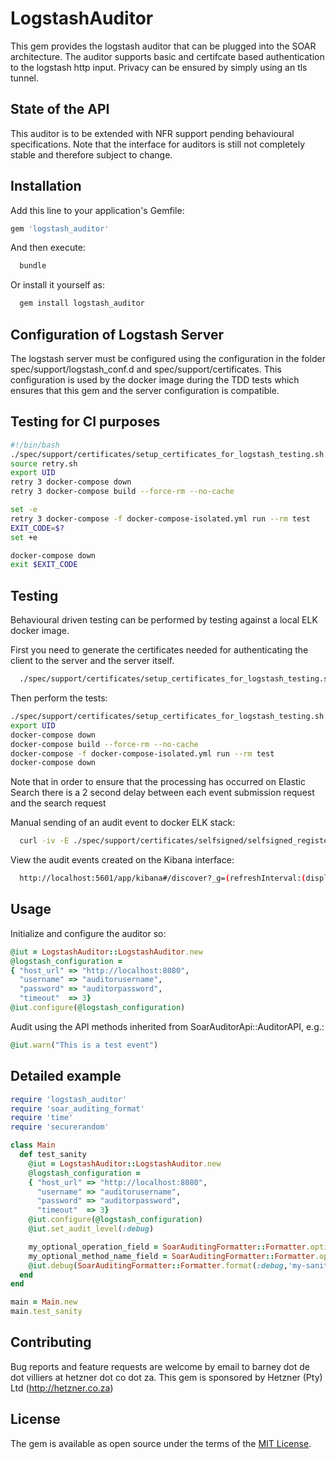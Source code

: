 # LogstashAuditor

This gem provides the logstash auditor that can be plugged into the SOAR architecture. The auditor supports basic and certifcate based authentication to the logstash http input.  Privacy can be ensured by simply using an tls tunnel.

## State of the API

This auditor is to be extended with NFR support pending behavioural specifications.
Note that the interface for auditors is still not completely stable and therefore subject to change.

## Installation

Add this line to your application's Gemfile:

```ruby
gem 'logstash_auditor'
```

And then execute:

```bash
  bundle
```

Or install it yourself as:

```bash
  gem install logstash_auditor
  ```

## Configuration of Logstash Server

The logstash server must be configured using the configuration in the folder spec/support/logstash_conf.d and spec/support/certificates.
This configuration is used by the docker image during the TDD tests which ensures that this gem and the server configuration is compatible.

## Testing for CI purposes

```bash
#!/bin/bash
./spec/support/certificates/setup_certificates_for_logstash_testing.sh
source retry.sh
export UID
retry 3 docker-compose down
retry 3 docker-compose build --force-rm --no-cache

set -e
retry 3 docker-compose -f docker-compose-isolated.yml run --rm test
EXIT_CODE=$?
set +e

docker-compose down
exit $EXIT_CODE
```

## Testing

Behavioural driven testing can be performed by testing against a local ELK docker image.

First you need to generate the certificates needed for authenticating the client to the server and the server itself.

```bash
  ./spec/support/certificates/setup_certificates_for_logstash_testing.sh
```

Then perform the tests:

```bash
./spec/support/certificates/setup_certificates_for_logstash_testing.sh
export UID
docker-compose down
docker-compose build --force-rm --no-cache
docker-compose -f docker-compose-isolated.yml run --rm test
docker-compose down
```

Note that in order to ensure that the processing has occurred on Elastic Search
there is a 2 second delay between each event submission request and the search request

Manual sending of an audit event to docker ELK stack:
```bash
  curl -iv -E ./spec/support/certificates/selfsigned/selfsigned_registered.cert.pem --key ./spec/support/certificates/selfsigned/selfsigned_registered.private.nopass.pem https://localhost:8080 -d "{\"audit_message\":\"bla\",\"audit_something_else\":\"foo\"}" --insecure
```

View the audit events created on the Kibana interface:

```bash
  http://localhost:5601/app/kibana#/discover?_g=(refreshInterval:(display:Off,pause:!f,value:0),time:(from:now-15m,mode:quick,to:now))&_a=(columns:!(_source),index:'*',interval:auto,query:(query_string:(analyze_wildcard:!t,query:'*')),sort:!('@timestamp',desc))
```

## Usage

Initialize and configure the auditor so:

```ruby
@iut = LogstashAuditor::LogstashAuditor.new
@logstash_configuration =
{ "host_url" => "http://localhost:8080",
  "username" => "auditorusername",
  "password" => "auditorpassword",
  "timeout"  => 3}
@iut.configure(@logstash_configuration)
```

Audit using the API methods inherited from SoarAuditorApi::AuditorAPI, e.g.:

```ruby
@iut.warn("This is a test event")
```

## Detailed example

```ruby
require 'logstash_auditor'
require 'soar_auditing_format'
require 'time'
require 'securerandom'

class Main
  def test_sanity
    @iut = LogstashAuditor::LogstashAuditor.new
    @logstash_configuration =
    { "host_url" => "http://localhost:8080",
      "username" => "auditorusername",
      "password" => "auditorpassword",
      "timeout"  => 3}
    @iut.configure(@logstash_configuration)
    @iut.set_audit_level(:debug)

    my_optional_operation_field = SoarAuditingFormatter::Formatter.optional_field_format("operation", "Http.Get")
    my_optional_method_name_field = SoarAuditingFormatter::Formatter.optional_field_format("method", "#{self.class}::#{__method__}::#{__LINE__}")
    @iut.debug(SoarAuditingFormatter::Formatter.format(:debug,'my-sanity-service-id',SecureRandom.hex(32),Time.now.iso8601(3),"#{my_optional_method_name_field}#{my_optional_operation_field} test message with optional fields"))
  end
end

main = Main.new
main.test_sanity
```

## Contributing

Bug reports and feature requests are welcome by email to barney dot de dot villiers at hetzner dot co dot za. This gem is sponsored by Hetzner (Pty) Ltd (http://hetzner.co.za)

## License

The gem is available as open source under the terms of the [MIT License](http://opensource.org/licenses/MIT).

